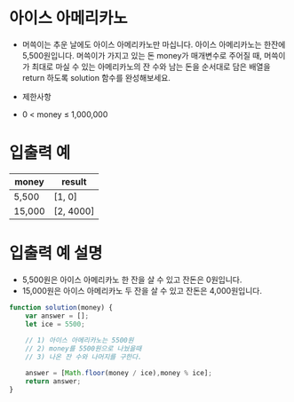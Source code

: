 # 아이스 아메리카노 

- 머쓱이는 추운 날에도 아이스 아메리카노만 마십니다. 아이스 아메리카노는 한잔에 5,500원입니다. 머쓱이가 가지고 있는 돈 money가 매개변수로 주어질 때, 머쓱이가 최대로 마실 수 있는 아메리카노의 잔 수와 남는 돈을 순서대로 담은 배열을 return 하도록 solution 함수를 완성해보세요.

- 제한사항
- 0 < money ≤ 1,000,000

# 입출력 예

| money	 | result |
| ---- | ------ |
| 5,500 | [1, 0] |
| 15,000 | [2, 4000] |

# 입출력 예 설명
- 5,500원은 아이스 아메리카노 한 잔을 살 수 있고 잔돈은 0원입니다.
- 15,000원은 아이스 아메리카노 두 잔을 살 수 있고 잔돈은 4,000원입니다.




```javascript
function solution(money) {
    var answer = [];
    let ice = 5500;
    
    // 1) 아이스 아메리카노는 5500원
    // 2) money를 5500원으로 나눴을때 
    // 3) 나온 잔 수와 나머지를 구한다.

    answer = [Math.floor(money / ice),money % ice];
    return answer;
}
```